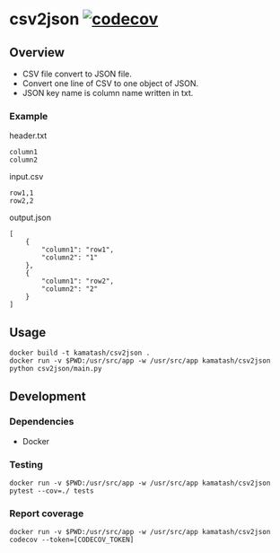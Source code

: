 # csv2json [![codecov](https://codecov.io/gh/kamatash/csv2json/branch/master/graph/badge.svg)](https://codecov.io/gh/kamatash/csv2json)
## Overview
* CSV file convert to JSON file.
* Convert one line of CSV to one object of JSON.
* JSON key name is column name written in txt.
### Example
header.txt
```
column1
column2
```

input.csv
```
row1,1
row2,2
```

output.json
```
[
    {
        "column1": "row1",
        "column2": "1"
    },
    {
        "column1": "row2",
        "column2": "2"
    }
]
```


## Usage
```
docker build -t kamatash/csv2json .
docker run -v $PWD:/usr/src/app -w /usr/src/app kamatash/csv2json python csv2json/main.py
```

## Development
### Dependencies
* Docker

### Testing
```
docker run -v $PWD:/usr/src/app -w /usr/src/app kamatash/csv2json pytest --cov=./ tests
```

### Report coverage
```
docker run -v $PWD:/usr/src/app -w /usr/src/app kamatash/csv2json codecov --token=[CODECOV_TOKEN]
```
